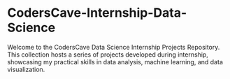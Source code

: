 # CodersCave-Internship-Data-Science
Welcome to the CodersCave Data Science Internship Projects Repository. This collection hosts a series of projects developed during internship, showcasing my practical skills in data analysis, machine learning, and data visualization. 
